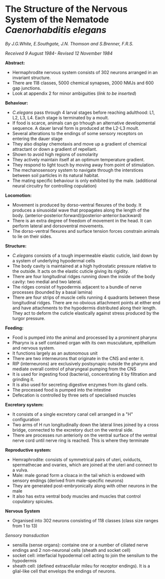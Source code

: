# The Structure of the Nervous System of the Nematode *Caenorhabditis elegans* #

*By J.G.White, E.Southgate, J.N. Thomson and S.Brenner, F.R.S.*

*Received 9 August 1984- Revised 12 November 1984*


**Abstract:**
- Hermaphrodite nervous system consists of 302 neurons arranged in an invariant structure.
- There are 118 classes, 5000 chemical synapses, 2000 NMJs and 600 gap junctions.
- Look at appendix 2 for minor ambiguities (*link to be inserted*)

**Behaviour:**
- _C.elegans_ pass through 4 larval stages before reaching adulthood: L1, L2, L3, L4. Each stage is terminated by a moult.
- If food is scarce, animals can go trhough an alternative developmental sequence. A dauer larval form is produced at the L2-L3 moult.
- Several alterations to the endings of some sensory receptors on entering the dauer stage
- They also display chemotaxis and move up a gradient of chemical attractant or down a gradient of repellant.
- Shown to avoid high regions of osmolarity
- They actively maintain itself at an optimum temperature gradient.
- They respond to light touch by moving away from point of stimulation.
- The mechanosensory system to navigate through the interstices between soil particles in its natural habitat.
- The mating specific behaviour is only exhibited by the male. (additional neural circuitry for controlling copulation)

**Locomotion:**
- Movement is produced by dorso-ventral flexures of the body. It produces a sinusoidal wave that propagates along the length of the body. (anterior-posterior:forward)(posterior-anterior:backward)
- There is an extra degree of freedom of movement in the head. It can perform lateral and dorsoventral movements.
- The dorso-ventral flexures and surface tension forces constrain animals to lie on their sides.

**Structure:**
- _C.elegans_ consists of a tough impermeable elastic cuticle, laid down by a system of underlying hypodermal cells
- The body cavity is maintained at a high hydrostatic pressure relative to the outside. It acts on the elastic cuticle giving its rigidity.
- There are four longitudinal ridges running down the inside of the body cavity: two medial and two lateral.
- The ridges consist of hypodermis adjacent to a bundle of nerve processes (bounded by a basal lamina)
- There are four strips of muscle cells running 4 quadrants between these longitudinal ridges. There are no obvious attachment points at either end and have attachments to the hypodermis distributed along their length. They act to deform the cuticle elastically against stress produced by the turgor pressure.

**Feeding:**
- Food is pumped into the animal and processed by a prominent pharynx
- Pharynx is a self contained organ with its own musculature, epithelium and nervous system.
- It functions largely as an autonomous unit
- There are two interneurons that originate in the CNS and enter it.
- RIP (interneurons) are exclusively postsynapic outside the pharynx and mediate overall control of pharyngeal pumping from the CNS
- It is used for ingesting food (bacteria), concentrating it by filtration and grinding it.
- It is also used for secreting digestive enzymes from its gland cells.
- The processed food is pumped into the intestine
- Defecation is controlled by three sets of specialised muscles

**Excretory system:**
- It consists of a single excretory canal cell arranged in a "H" configuration
- Two arms of H run longitudinally down the lateral lines joined by a cross bridge, connected to the excretory duct on the ventral side.
- There are processes run anteriorly on the ventral surface of the ventral nerve cord until nerve ring is reached. This is where they terminate

**Reproductive system:**
- Hemraphrodite: consists of symmetrical pairs of uteri, oviducts, spermathecae and ovaries, which are joined at the uteri and connect to a vulva.
- Male: male gonad form a cloaca in the tail which is endowed with sensory endings (derived from male-specific neurons)
- They are generated post-embryonically along with other neurons in the male
- It also has extra ventral body muscles and muscles that control copulatory spicules.

**Nervous System**
- Organised into 302 neurons consisting of 118 classes (class size ranges from 1 to 13)

_Sensory transduction_
- sensilla (sense organs): containe one or a number of ciliated nerve endings and 2 non-neuronal cells (sheath and socket cell)
- socket cell: interfacial hypodermal cell acting to join the sensilum to the hypodermis
- sheath cell: (defined extracellular mileu for receptor endings). It is a glial-like cell that envelops the endings of neurons.
